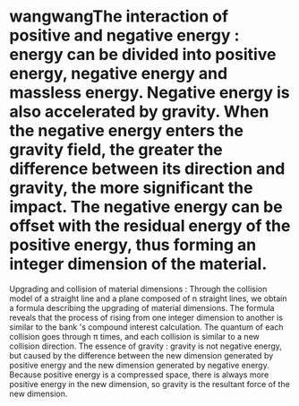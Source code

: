 # wangwangThe interaction of positive and negative energy : energy can be divided into positive energy, negative energy and massless energy. Negative energy is also accelerated by gravity. When the negative energy enters the gravity field, the greater the difference between its direction and gravity, the more significant the impact. The negative energy can be offset with the residual energy of the positive energy, thus forming an integer dimension of the material. 
Upgrading and collision of material dimensions : Through the collision model of a straight line and a plane composed of n straight lines, we obtain a formula describing the upgrading of material dimensions. The formula reveals that the process of rising from one integer dimension to another is similar to the bank 's compound interest calculation. The quantum of each collision goes through π times, and each collision is similar to a new collision direction.
The essence of gravity : gravity is not negative energy, but caused by the difference between the new dimension generated by positive energy and the new dimension generated by negative energy. Because positive energy is a compressed space, there is always more positive energy in the new dimension, so gravity is the resultant force of the new dimension.

